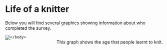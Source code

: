 <html>
<body>

<h1>Life of a knitter</h1>
<p>Below you will find several graphics showing information about who completed the survey.</p>
<div style="float: left">
    <img src='https://jen-rasal.github.io/KnittingSurvey/life_of_a_knitter_graphs/learning_age.png'/>
</div>
<div style="float: right">
    <p>This graph shows the age that people learnt to knit.</p>
    </div>

    </body>
</html>

